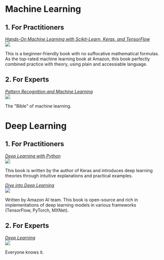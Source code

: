 # Machine Learning    

## 1. For Practitioners
[*Hands-On Machine Learning with Scikit-Learn, Keras, and TensorFlow*](books/Hands-On%20Machine%20Learning%20with%20Scikit-Learn%2C%20Keras%2C%20and%20TensorFlow.epub)    
![](https://img.thriftbooks.com/api/images/i/m/4A979EDD4BA12306352821F184B70C7F700DA9F7.jpg)

This is a beginner-friendly book with no suffocative mathematical formulas. As the top-rated machine learning book at Amazon, this book perfectly combined practice with theory, using plain and accessiable language.

## 2. For Experts
[*Pattern Recognition and Machine Learning*](books/PRML.pdf)    
![](https://images-na.ssl-images-amazon.com/images/I/61ECBlvkBCL._SX368_BO1,204,203,200_.jpg)

The "Bible" of machine learning. 

# Deep Learning 

## 1. For Practitioners
[*Deep Learning with Python*](books/Deep%20Learning%20with%20Python.pdf)     
![](https://images-na.ssl-images-amazon.com/images/I/41PYcD28fIL._SX397_BO1,204,203,200_.jpg)

This book is written by the author of Keras and introduces deep learning theories through intuitive explanations and practical examples.

[*Dive into Deep Learning*](https://d2l.ai/)    
![](https://d2l.ai/_images/front.png)

Written by Amazon AI team. This book is open-source and rich in implementations of deep learning models in various frameworks (TensorFlow, PyTorch, MXNet).

## 2. For Experts
[*Deep Learning*](books/Deep-learning-adaptive-computation-and-machine-learning.pdf)    
![](https://images-na.ssl-images-amazon.com/images/I/61rIlVwr3hL._SX378_BO1,204,203,200_.jpg)

Everyone knows it.